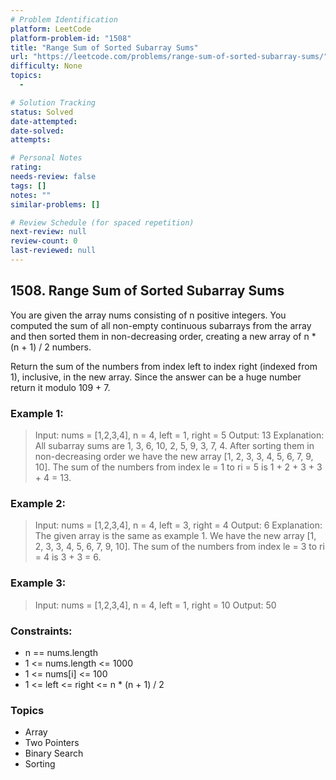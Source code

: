 ```yaml
---
# Problem Identification
platform: LeetCode
platform-problem-id: "1508"
title: "Range Sum of Sorted Subarray Sums"
url: "https://leetcode.com/problems/range-sum-of-sorted-subarray-sums/"
difficulty: None
topics:
  -

# Solution Tracking
status: Solved
date-attempted:
date-solved:
attempts:

# Personal Notes
rating:
needs-review: false
tags: []
notes: ""
similar-problems: []

# Review Schedule (for spaced repetition)
next-review: null
review-count: 0
last-reviewed: null
---
```


## 1508. Range Sum of Sorted Subarray Sums
You are given the array nums consisting of n positive integers. You computed the sum of all non-empty continuous subarrays from the array and then sorted them in non-decreasing order, creating a new array of n * (n + 1) / 2 numbers.

Return the sum of the numbers from index left to index right (indexed from 1), inclusive, in the new array. Since the answer can be a huge number return it modulo 109 + 7.

### Example 1:

> Input: nums = [1,2,3,4], n = 4, left = 1, right = 5
> Output: 13 
> Explanation: All subarray sums are 1, 3, 6, 10, 2, 5, 9, 3, 7, 4. After sorting them in non-decreasing order we have the new array [1, 2, 3, 3, 4, 5, 6, 7, 9, 10]. The sum of the numbers from index le = 1 to ri = 5 is 1 + 2 + 3 + 3 + 4 = 13. 

### Example 2:

> Input: nums = [1,2,3,4], n = 4, left = 3, right = 4
> Output: 6
> Explanation: The given array is the same as example 1. We have the new array [1, 2, 3, 3, 4, 5, 6, 7, 9, 10]. The sum of the numbers from index le = 3 to ri = 4 is 3 + 3 = 6.

### Example 3:

> Input: nums = [1,2,3,4], n = 4, left = 1, right = 10
> Output: 50
 
### Constraints:

- n == nums.length
- 1 <= nums.length <= 1000
- 1 <= nums[i] <= 100
- 1 <= left <= right <= n * (n + 1) / 2

### Topics

- Array
- Two Pointers
- Binary Search
- Sorting